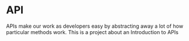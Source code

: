 # API
APIs make our work as developers easy by abstracting away a lot of how particular methods work.
This is a project about an Introduction to APIs
